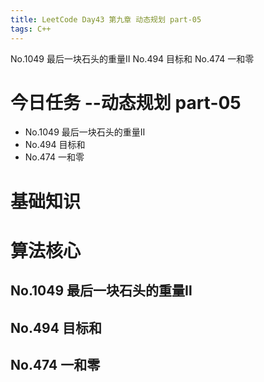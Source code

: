 ```yaml
---
title: LeetCode Day43 第九章 动态规划 part-05
tags: C++
---
```

No.1049 最后一块石头的重量Ⅱ
No.494 目标和
No.474 一和零
<!--more-->

# 今日任务 --动态规划 part-05
- No.1049 最后一块石头的重量Ⅱ
- No.494 目标和
- No.474 一和零

# 基础知识

# 算法核心
## No.1049 最后一块石头的重量Ⅱ
## No.494 目标和
## No.474 一和零
